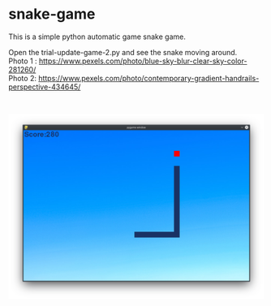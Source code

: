 # snake-game

This is a simple python automatic game snake game.

Open the trial-update-game-2.py and see the snake moving around.<br>
Photo 1 : https://www.pexels.com/photo/blue-sky-blur-clear-sky-color-281260/<br>
Photo 2: https://www.pexels.com/photo/contemporary-gradient-handrails-perspective-434645/

<br>

![alt text](https://raw.githubusercontent.com/nikhilrajpandey/automatic-snake-game/master/ScreenShot.png)

